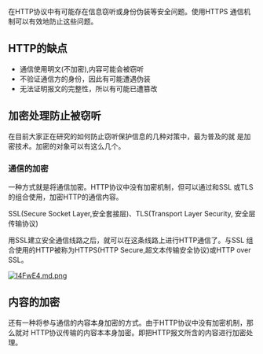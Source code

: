在HTTP协议中有可能存在信息窃听或身份伪装等安全问题。使用HTTPS
通信机制可以有效地防止这些问题。

## HTTP的缺点

- 通信使用明文(不加密),内容可能会被窃听
- 不验证通信方的身份，因此有可能遭遇伪装
- 无法证明报文的完整性，所以有可能已遭篡改

## 加密处理防止被窃听

在目前大家正在研究的如何防止窃听保护信息的几种对策中，最为普及的就
是加密技术。加密的对象可以有这么几个。

### 通信的加密
一种方式就是将通信加密。HTTP协议中没有加密机制，但可以通过和SSL
或TLS的组合使用，加密HTTP的通信内容。

SSL(Secure Socket Layer,安全套接层)、TLS(Transport Layer Security,
安全层传输协议)

用SSL建立安全通信线路之后，就可以在这条线路上进行HTTP通信了。与SSL
组合使用的HTTP被称为HTTPS(HTTP Secure,超文本传输安全协议)或HTTP over
SSL。

[![l4FwE4.md.png](https://s2.ax1x.com/2020/01/10/l4FwE4.md.png)](https://imgchr.com/i/l4FwE4)

## 内容的加密
还有一种将参与通信的内容本身加密的方式。由于HTTP协议中没有加密机制，那么就对
HTTP协议传输的内容本本身加密。即把HTTP报文所含的内容进行加密处理。



